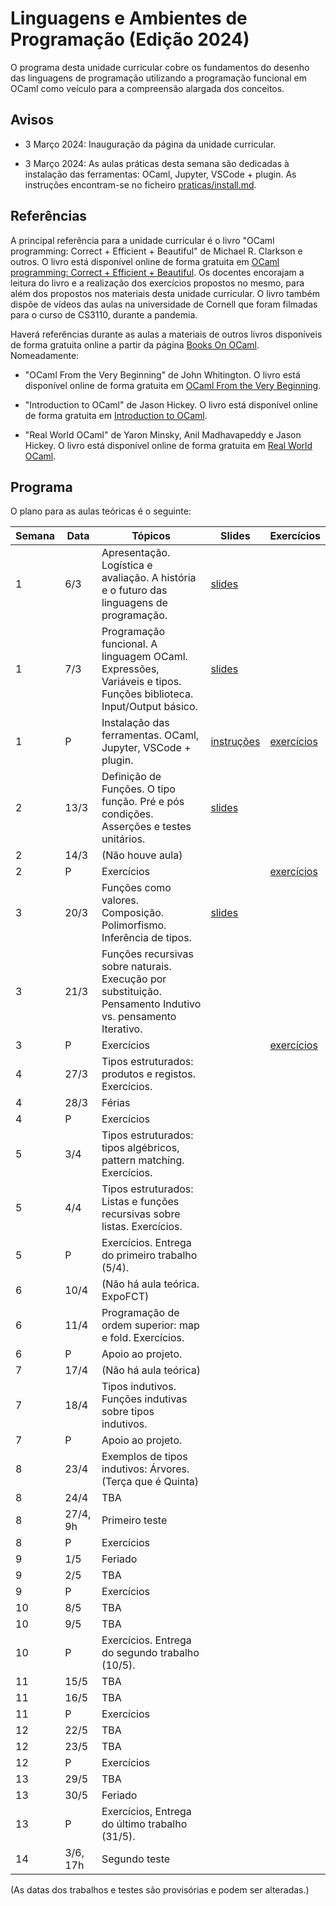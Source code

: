 # Linguagens e Ambientes de Programação (Edição 2024)

O programa desta unidade curricular cobre os fundamentos do desenho das
linguagens de programação utilizando a programação funcional em OCaml como
veículo para a compreensão alargada dos conceitos.

## Avisos

* 3 Março 2024: Inauguração da página da unidade curricular.

* 3 Março 2024: As aulas práticas desta semana são dedicadas à instalação das ferramentas: OCaml, Jupyter, VSCode + plugin. As instruções encontram-se no ficheiro [praticas/install.md](praticas/install.md).

## Referências

A principal referência para a unidade curricular é o livro "OCaml programming: Correct + Efficient + Beautiful" de Michael R. Clarkson e outros. O livro está disponível online de forma gratuita em [OCaml programming: Correct + Efficient + Beautiful](https://cs3110.github.io/textbook/). Os docentes encorajam a leitura do livro e a realização dos exercícios propostos no mesmo, para além dos propostos nos materiais desta unidade curricular. O livro também dispõe de vídeos das aulas na universidade de Cornell que foram filmadas para o curso de CS3110, durante a pandemia.

Haverá referências durante as aulas a materiais de outros livros disponíveis de forma gratuita online a partir da página [Books On OCaml](https://ocaml.org/books). Nomeadamente:

- "OCaml From the Very Beginning" de John Whitington. O livro está disponível online de forma gratuita em [OCaml From the Very Beginning](https://ocaml-book.com/).

- "Introduction to OCaml" de Jason Hickey. O livro está disponível online de forma gratuita em [Introduction to OCaml](http://courses.cms.caltech.edu/cs134/cs134b/book.pdf).

- "Real World OCaml" de Yaron Minsky, Anil Madhavapeddy e Jason Hickey. O livro está disponível online de forma gratuita em [Real World OCaml](https://dev.realworldocaml.org/).

## Programa

O plano para as aulas teóricas é o seguinte:

| Semana | Data | Tópicos | Slides | Exercícios |
| -------- | -------- | -------- | -------- | -------- |
| 1  | 6/3   | Apresentação. Logística e avaliação. A história e o futuro das linguagens de programação. |  [slides](slides/LAP%202024-1.pdf)  |    |
| 1  | 7/3   | Programação funcional. A linguagem OCaml. Expressões, Variáveis e tipos. Funções biblioteca. Input/Output básico. |  [slides](slides/LAP%202024-2.pdf)  |   |
| 1  | P   | Instalação das ferramentas. OCaml, Jupyter, VSCode + plugin. |  [instruções](praticas/install.html)  |  [exercícios](praticas/kick_the_tires.ipynb) |
| 2  | 13/3  | Definição de Funções. O tipo função. Pré e pós condições. Asserções e testes unitários.  |  [slides](slides/LAP%202024-3.pdf)  |    |
| 2  | 14/3  | (Não houve aula)    |    |   |
| 2  | P   | Exercícios |    | [exercícios](praticas/basic.ipynb)  |
| 3  | 20/3  | Funções como valores. Composição. Polimorfismo. Inferência de tipos.  |  [slides](slides/LAP%202024-4.pdf)  |    |
| 3  | 21/3  | Funções recursivas sobre naturais. Execução por substituição. Pensamento Indutivo vs. pensamento Iterativo. |    |   |
| 3  | P   | Exercícios |    | [exercícios](praticas/fun.ipynb)  |
| 4  | 27/3  | Tipos estruturados: produtos e registos. Exercícios.   |    |    |
| 4  | 28/3   | Férias   |    |   |
| 4  | P   | Exercícios |    |   |
| 5  | 3/4   | Tipos estruturados: tipos algébricos, pattern matching. Exercícios.   |    |   |
| 5  | 4/4   | Tipos estruturados: Listas e funções recursivas sobre listas. Exercícios.    |    |   |
| 5  | P   | Exercícios. Entrega do primeiro trabalho (5/4). |    |   |
| 6  | 10/4   | (Não há aula teórica. ExpoFCT)    |    |   |
| 6  | 11/4   | Programação de ordem superior: map e fold. Exercícios.    |    |   |
| 6  | P   | Apoio ao projeto. |    |   |
| 7  | 17/4   | (Não há aula teórica)   |    |   |
| 7  | 18/4   | Tipos indutivos. Funções indutivas sobre tipos indutivos.  |    |   |
| 7  | P   | Apoio ao projeto. |    |   |
| 8  | 23/4   | Exemplos de tipos indutivos: Árvores. (Terça que é Quinta)   |    |   |
| 8  | 24/4   | TBA    |    |   |
| 8  | 27/4, 9h  | Primeiro teste   |    |   |
| 8  | P   | Exercícios |    |   |
| 9  | 1/5   | Feriado   |    |   |
| 9  | 2/5   | TBA    |    |   |
| 9  | P   | Exercícios |    |   |
| 10  | 8/5   | TBA    |    |   |
| 10  | 9/5   | TBA    |    |   |
| 10  | P   | Exercícios. Entrega do segundo trabalho (10/5). |    |   |
| 11  | 15/5   | TBA    |    |   |
| 11  | 16/5   | TBA    |    |   |
| 11  | P   | Exercícios |    |   |
| 12  | 22/5   | TBA    |    |   |
| 12  | 23/5   | TBA    |    |   |
| 12  | P   | Exercícios |    |   |
| 13  | 29/5   | TBA    |    |   |
| 13  | 30/5   | Feriado    |    |   |
| 13  | P   | Exercícios, Entrega do último trabalho (31/5). |    |   |
| 14  | 3/6, 17h  | Segundo teste    |    |   |

(As datas dos trabalhos e testes são provisórias e podem ser alteradas.)
